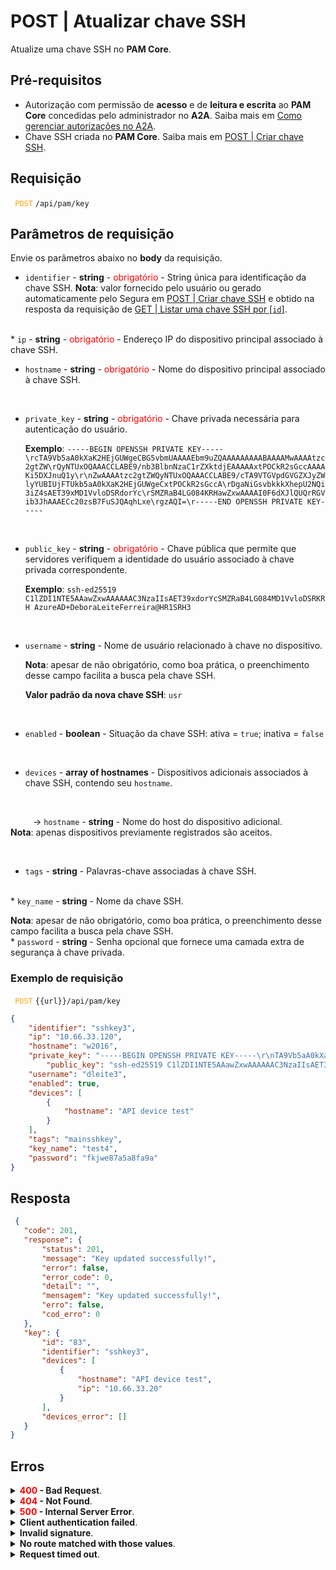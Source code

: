 # POST | Atualizar chave SSH

Atualize uma chave SSH no **PAM Core**.

## Pré-requisitos
* Autorização com permissão de **acesso** e de **leitura e escrita** ao **PAM Core** concedidas pelo administrador no **A2A**.
Saiba mais em [Como gerenciar autorizações no A2A](/v4/docs/pt/how-to-manage-authorizations-in-a2a).
* Chave SSH criada no **PAM Core**. 
Saiba mais em [POST | Criar chave SSH](/v4/docs/pt/api-post-create-ssh-key).

## Requisição

 <code><span style="color:orange"> POST</code></span> `/api/pam/key`


## Parâmetros de requisição

Envie os parâmetros abaixo no <b>body</b>  da requisição.


* <code>identifier</code> - <b>string</b> - <span style="color:red">obrigatório</span> - String única para identificação da chave SSH.
    <b>Nota</b>: valor fornecido pelo usuário ou gerado automaticamente pelo Segura em  <a href="/v4/docs/pt/api-post-create-ssh-key">POST | Criar chave SSH</a> e obtido na resposta da requisição de <a href="/v4/docs/pt/api-get-list-an-ssh-key">GET | Listar uma chave SSH por [<code>id</code>]</a>. 



<br>
*  <code>ip</code> - <b>string</b> - <span style="color:red">obrigatório</span> - Endereço IP do dispositivo principal associado à chave SSH.

<br>

*  <code>hostname</code> - <b>string</b> - <span style="color:red">obrigatório</span> - Nome do dispositivo principal associado à chave SSH.
<br>

*  <code>private_key</code> - <b>string</b> - <span style="color:red">obrigatório</span> - Chave privada necessária para autenticação do usuário. 
    <p><b>Exemplo</b>: <code>-----BEGIN OPENSSH PRIVATE KEY-----\rcTA9Vb5aA0kXaK2HEjGUWgeCBG5vbmUAAAAEbm9uZQAAAAAAAAABAAAAMwAAAAtzc2gtZW\rQyNTUxOQAAACCLABE9/nb3BlbnNzaC1rZXktdjEAAAAAxtPOCkR2sGccAAAAKi5DXJnuQ1y\r\nZwAAAAtzc2gtZWQyNTUxOQAAACCLABE9/cTA9VTGVpdGVGZXJyZWlyYUBIUjFTUkb5aA0kXaK2HEjGUWgeCxtPOCkR2sGccA\rDgaNiGsvbkkkXhepU2NQi3iZ4sAET39xMD1VvloDSRdorYc\rSMZRaB4LG084KRHawZxwAAAAI0F6dXJlQUQrRGVib3JhAAAECc20zsB7FuSJQAqhLxe\rgzAQI=\r-----END OPENSSH PRIVATE KEY-----</code></p>
<br>

* <code>public_key</code> - <b>string</b> - <span style="color:red">obrigatório</span> - Chave pública que permite que servidores verifiquem a identidade do usuário associado à chave privada correspondente.
    <p><b>Exemplo</b>: <code>ssh-ed25519 C1lZDI1NTE5AAawZxwAAAAAAC3NzaIIsAET39xdorYcSMZRaB4LG084MD1VvloDSRKRH AzureAD+DeboraLeiteFerreira@HR1SRH3</code></p>

<br>

* <code>username</code> - <b>string</b> - Nome de usuário relacionado à chave no dispositivo.<p><b>Nota</b>: apesar de não obrigatório, como boa prática, o preenchimento desse campo facilita a busca pela chave SSH.</p></p><p><b>Valor padrão da nova chave SSH</b>: <code>usr</code></p>

<br>

* <code>enabled</code> - <b>boolean</b> - Situação da chave SSH: ativa = <code>true</code>; inativa = <code>false</code>

<br>

* <code>devices</code> - <b>array of hostnames</b> - Dispositivos adicionais associados à chave SSH, contendo seu <code>hostname</code>.
<br>

 &nbsp;&emsp;&emsp;&nbsp;→ <code>hostname</code> - <b>string</b> - Nome do host do dispositivo adicional.
    &nbsp;&emsp;&emsp;<b>Nota</b>: apenas dispositivos previamente registrados são aceitos.
    

<br>

* <code>tags</code> - <b>string</b> - Palavras-chave associadas à chave SSH.

<br>
* <code>key_name</code> - <b>string</b> - Nome da chave SSH.<p><b>Nota</b>: apesar de não obrigatório, como boa prática, o preenchimento desse campo facilita a busca pela chave SSH. 

<br>
* <code>password</code> - <b>string</b> - Senha opcional que fornece uma camada extra de segurança à chave privada.



### Exemplo de requisição
    
<code><span style="color:orange"> POST</code></span> `{{url}}/api/pam/key`

```json 
{
    "identifier": "sshkey3",
    "ip": "10.66.33.120",
    "hostname": "w2016",
    "private_key": "-----BEGIN OPENSSH PRIVATE KEY-----\r\nTA9Vb5aA0kXaK2HEjGUWgeCBG5vbmUAAAAEbm9uZQAAAAAAAAABAAAAMwAAAAtzc2gtZW\r\nQyNTUxOQAAACCLABE9/nb3BlbnNzaC1rZXktdjEAAAAAxtPOCkR2sGccAAAAKi5DXJnuQ1y\r\nZwAAAAtzc2gtZWQyNTUxOQAAACCLABE9/cTA9VTGVpdGVGZXJyZWlyYUBIUjFTUkb5aA0kXaK2HEjGUWgeCxtPOCkR2sGccA\r\nDgaNiGsvbkkkXhepU2NQi3iZ4sAET39xMD1VvloDSRdorYc\r\nSMZRaB4LG084KRHawZxwAAAAI0F6dXJlQUQrRGVib3JhAAAECc20zsB7FuSJQAqhLxe\r\ngzAQI=\r\n-----END OPENSSH PRIVATE KEY-----",
        "public_key": "ssh-ed25519 C1lZDI1NTE5AAawZxwAAAAAAC3NzaIIsAET39xdorYcSMZRaB4LG084MD1VvloDSRKRH AzureAD+DeboraLeiteFerreira@HR1SRH3",
    "username": "dleite3",
    "enabled": true,
    "devices": [
        {
            "hostname": "API device test"
        }
    ],
    "tags": "mainsshkey",
    "key_name": "test4",
    "password": "fkjwe87a5a8fa9a"
}

```
  
  
  
  ## Resposta 
 ```json 
  {
    "code": 201,
    "response": {
        "status": 201,
        "message": "Key updated successfully!",
        "error": false,
        "error_code": 0,
        "detail": "",
        "mensagem": "Key updated successfully!",
        "erro": false,
        "cod_erro": 0
    },
    "key": {
        "id": "83",
        "identifier": "sshkey3",
        "devices": [
            {
                "hostname": "API device test",
                "ip": "10.66.33.20"
            }
        ],
        "devices_error": []
    }
}
 ```
 
 ## Erros
 
 <details>
<summary><b><span style="color:red">400</span> - Bad Request</b>.</summary>

***
    
<b>Mensagem: "1004: The device's hostname was not informed"</b>
<p><b>Possível causa</b>: o parâmetro obrigatório <code>hostname</code> do dispositivo não foi informado.<br></p>
<b>Solução</b>: informe um valor para o parâmetro <code>hostname</code> do dispositivo e envie a requisição novamente.
  
* * *

<b>Mensagem: "1005: The device's IP was not informed"</b>
<p><b>Possível causa</b>: o parâmetro obrigatório <code>ip</code> do dispositivo não foi informado.<br></p>
    <b>Solução</b>: informe um valor para o parâmetro <code>ip</code> do dispositivo e envie a requisição novamente.
  

* * *
    
 <b>Mensagem: "1013: The public key was not informed"</b>
 <p><b>Possível causa</b>: o parâmetro obrigatório <code>public_key</code> não foi informado.<br></p>
  <b>Solução</b>: informe um valor para o parâmetro <code>public_key</code> e envie a requisição novamente.
 
***
<b>Mensagem: "1014: The private key was not informed"</b>
 <p><b>Possível causa</b>: o parâmetro obrigatório <code>private_key</code> não foi informado.<br></p>
  <b>Solução</b>: informe um valor para o parâmetro <code>private_key</code> e envie a requisição novamente.

  ***
<b>Mensagem: "1039: Without PAM Configuration Access permission"</b>  
<br><b>Possível causa</b>: sua autorização não possui permissão de criação de dispositivo. 
     
<b>Solução</b>: solicite ao administrador que revise sua permissão de <b>leitura e escrita</b> aos recursos do <b>PAM Core</b> no <b>A2A</b>.

*** 

</details>

<details>
<summary><b><span style="color:red">404</span> - Not Found</b>.</summary>

***
<b>Mensagem: "Resource sub not found"</b><br>

<p><b>Possível causa</b>: a URL ou o recurso solicitado não está correto.<br>
        
<b>Solução</b>: verifique a URL e garanta que todos os parâmetros estão corretos.</p>

***  

</details>



<details>
    <summary><b><span style="color:red">500</span> - Internal Server Error</b>.</summary>

***
    
<b>Mensagem: "Unexpected error."</b><br>

<p><b>Possível causa</b>: o erro está no servidor Segura.<br>
        
<b>Solução</b>: contate o time de suporte para mais informações.</p>
    
***

<b>Mensagem: "You are not authorized to access this resource."</b>
<p><b>Possível causa</b>: você não possui autorização para acessar esse recurso.<br>
        
<b>Solução</b>: solicite ao administrador que revise sua permissão de acesso aos recursos do <b>PAM Core</b> no <b>A2A</b>.</p>

*** 
    
</details>


<details>
<summary><b>Client authentication failed</b>.</summary>

***
   
<b>Mensagem: "Client authentication failed."</b>
    
<p><b>Possível causa</b>: falha na autenticação da sua aplicação com o servidor Segura.<br>
        
<b>Solução</b>: verifique os parâmetros de autenticação como <code>Access Token URL</code>, <code>Client ID</code> e <code>Client secret</code> e solicite um novo token de acesso.</p>

*** 
</details>
     


<details>
<summary><b>Invalid signature</b>.</summary>

*** 
    
<b>Mensagem: "Invalid signature"</b>
    
<p><b>Possível causa</b>: falha no reconhecimento da URL da aplicação cliente.
        
<b>Solução</b>: verifique a URL da aplicação cliente e envie a requisição novamente.</p>

*** 
</details>
     


<details>
    <summary><b>No route matched with those values</b>.</summary>
    
***   
    
<b>Mensagem: "No route matched with those values."</b>
   <p><b>Possível causa</b>: ausência do header de autorização na requisição de API.<br>
        
  <b>Solução</b>: solicite um novo token de acesso.</p>

*** 
</details>
 


<details>
    <summary><b> Request timed out</b>.</summary>
    
***
    
<b>Mensagem: "Request timed out."</b>
<p><b>Possível causa</b>: o tempo da requisição se esgotou. <br>
        
<b>Solução</b>: verifique a conectividade entre a origem da requisição e o servidor Segura.</p>
</details>
